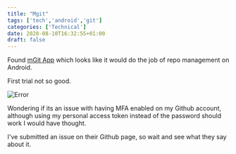 ```yaml
---
title: "Mgit"
tags: ['tech','android','git']
categories: ['Technical']
date: 2020-08-10T16:32:55+01:00
draft: false
---
```


Found [mGit App](https://github.com/maks/MGit) which looks like it would do the job of repo management on Android.

First trial not so good.

![Error](https://live.staticflickr.com/65535/50210132213_684321ab12_c.jpg)

Wondering if its an issue with having MFA enabled on my Github account, although using my personal access token instead of the password should work I would have thought.

I've submitted an issue on their Github page, so wait and see what they say about it.
